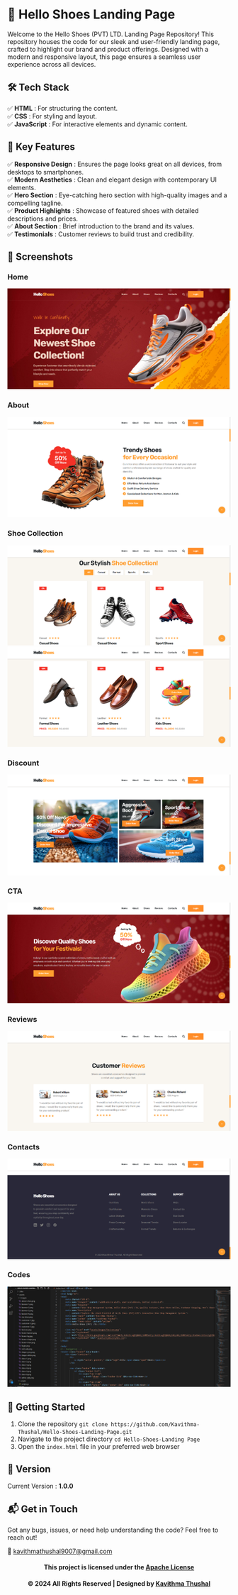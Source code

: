# 🌟 Hello Shoes Landing Page

Welcome to the Hello Shoes (PVT) LTD. Landing Page Repository! This repository houses the code for our sleek and user-friendly landing page, crafted to highlight our brand and product offerings. Designed with a modern and responsive layout, this page ensures a seamless user experience across all devices.

## 🛠️ Tech Stack

✅ **HTML** : For structuring the content.<br/>
✅ **CSS** : For styling and layout.<br/>
✅ **JavaScript** : For interactive elements and dynamic content.<br/>

## 🚀 Key Features

✅ **Responsive Design** : Ensures the page looks great on all devices, from desktops to smartphones.<br/>
✅ **Modern Aesthetics** : Clean and elegant design with contemporary UI elements.<br/>
✅ **Hero Section** : Eye-catching hero section with high-quality images and a compelling tagline.<br/>
✅ **Product Highlights** : Showcase of featured shoes with detailed descriptions and prices.<br/>
✅ **About Section** : Brief introduction to the brand and its values.<br/>
✅ **Testimonials** : Customer reviews to build trust and credibility.<br/>

## 📸 Screenshots

### Home

<img src="ss/Home.png" alt="Home">

### About

<img src="ss/About.png" alt="About">

### Shoe Collection

<img src="ss/Shoe-Collection-1.png" alt="Shoe Collection">
<img src="ss/Shoe-Collection-2.png" alt="Shoe Collection">

### Discount

<img src="ss/Discount.png" alt="Discount">

### CTA

<img src="ss/CTA.png" alt="CTA">

### Reviews

<img src="ss/Reviews.png" alt="Reviews">

### Contacts

<img src="ss/Contacts.png" alt="Contacts">

### Codes

<img src="ss/Codes.png" alt="Codes">

## 🔐 Getting Started

1. Clone the repository `git clone https://github.com/Kavithma-Thushal/Hello-Shoes-Landing-Page.git`
2. Navigate to the project directory `cd Hello-Shoes-Landing Page`
3. Open the `index.html` file in your preferred web browser

## 📝 Version

Current Version : **1.0.0**

## 📬 Get in Touch

Got any bugs, issues, or need help understanding the code? Feel free to reach out!

📧 [kavithmathushal9007@gmail.com](mailto:kavithmathushal9007@gmail.com)

<div align="center">

#### This project is licensed under the [Apache License](LICENSE)

#### © 2024 All Rights Reserved | Designed by [Kavithma Thushal](https://github.com/Kavithma-Thushal)

</div>
